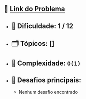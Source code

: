 🔗 [Link do Problema](https://codeforces.com/gym/105925/problem/A)
-


- 🧩 **Dificuldade:** 1 / 12  
    -
- 🗂 **Tópicos:** []  
    -
- 🧮 **Complexidade:** `O(1)`  
    -
- 🎯 **Desafios principais:** 
    - 
    - Nenhum desafio encontrado
